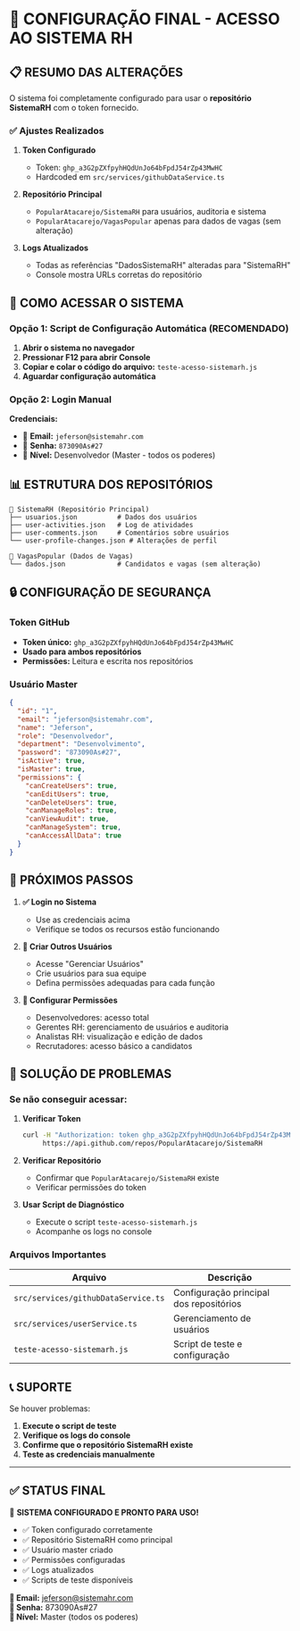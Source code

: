 # 🔧 CONFIGURAÇÃO FINAL - ACESSO AO SISTEMA RH

## 📋 RESUMO DAS ALTERAÇÕES

O sistema foi completamente configurado para usar o **repositório SistemaRH** com o token fornecido.

### ✅ Ajustes Realizados

1. **Token Configurado**
   - Token: `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`
   - Hardcoded em `src/services/githubDataService.ts`

2. **Repositório Principal**
   - `PopularAtacarejo/SistemaRH` para usuários, auditoria e sistema
   - `PopularAtacarejo/VagasPopular` apenas para dados de vagas (sem alteração)

3. **Logs Atualizados**
   - Todas as referências "DadosSistemaRH" alteradas para "SistemaRH"
   - Console mostra URLs corretas do repositório

## 🚀 COMO ACESSAR O SISTEMA

### Opção 1: Script de Configuração Automática (RECOMENDADO)

1. **Abrir o sistema no navegador**
2. **Pressionar F12 para abrir Console**
3. **Copiar e colar o código do arquivo:** `teste-acesso-sistemarh.js`
4. **Aguardar configuração automática**

### Opção 2: Login Manual

**Credenciais:**
- 📧 **Email:** `jeferson@sistemahr.com`
- 🔑 **Senha:** `873090As#27`
- 👑 **Nível:** Desenvolvedor (Master - todos os poderes)

## 📊 ESTRUTURA DOS REPOSITÓRIOS

```
📂 SistemaRH (Repositório Principal)
├── usuarios.json          # Dados dos usuários
├── user-activities.json   # Log de atividades
├── user-comments.json     # Comentários sobre usuários
└── user-profile-changes.json # Alterações de perfil

📂 VagasPopular (Dados de Vagas)
└── dados.json             # Candidatos e vagas (sem alteração)
```

## 🔒 CONFIGURAÇÃO DE SEGURANÇA

### Token GitHub
- **Token único:** `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`
- **Usado para ambos repositórios**
- **Permissões:** Leitura e escrita nos repositórios

### Usuário Master
```json
{
  "id": "1",
  "email": "jeferson@sistemahr.com",
  "name": "Jeferson",
  "role": "Desenvolvedor",
  "department": "Desenvolvimento",
  "password": "873090As#27",
  "isActive": true,
  "isMaster": true,
  "permissions": {
    "canCreateUsers": true,
    "canEditUsers": true,
    "canDeleteUsers": true,
    "canManageRoles": true,
    "canViewAudit": true,
    "canManageSystem": true,
    "canAccessAllData": true
  }
}
```

## 🎯 PRÓXIMOS PASSOS

1. **✅ Login no Sistema**
   - Use as credenciais acima
   - Verifique se todos os recursos estão funcionando

2. **👥 Criar Outros Usuários**
   - Acesse "Gerenciar Usuários"
   - Crie usuários para sua equipe
   - Defina permissões adequadas para cada função

3. **🔧 Configurar Permissões**
   - Desenvolvedores: acesso total
   - Gerentes RH: gerenciamento de usuários e auditoria
   - Analistas RH: visualização e edição de dados
   - Recrutadores: acesso básico a candidatos

## 🚨 SOLUÇÃO DE PROBLEMAS

### Se não conseguir acessar:

1. **Verificar Token**
   ```bash
   curl -H "Authorization: token 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" \
        https://api.github.com/repos/PopularAtacarejo/SistemaRH
   ```

2. **Verificar Repositório**
   - Confirmar que `PopularAtacarejo/SistemaRH` existe
   - Verificar permissões do token

3. **Usar Script de Diagnóstico**
   - Execute o script `teste-acesso-sistemarh.js`
   - Acompanhe os logs no console

### Arquivos Importantes

| Arquivo | Descrição |
|---------|-----------|
| `src/services/githubDataService.ts` | Configuração principal dos repositórios |
| `src/services/userService.ts` | Gerenciamento de usuários |
| `teste-acesso-sistemarh.js` | Script de teste e configuração |

## 📞 SUPORTE

Se houver problemas:

1. **Execute o script de teste**
2. **Verifique os logs do console**
3. **Confirme que o repositório SistemaRH existe**
4. **Teste as credenciais manualmente**

---

## ✅ STATUS FINAL

🎉 **SISTEMA CONFIGURADO E PRONTO PARA USO!**

- ✅ Token configurado corretamente
- ✅ Repositório SistemaRH como principal
- ✅ Usuário master criado
- ✅ Permissões configuradas
- ✅ Logs atualizados
- ✅ Scripts de teste disponíveis

**📧 Email:** jeferson@sistemahr.com  
**🔑 Senha:** 873090As#27  
**👑 Nível:** Master (todos os poderes)